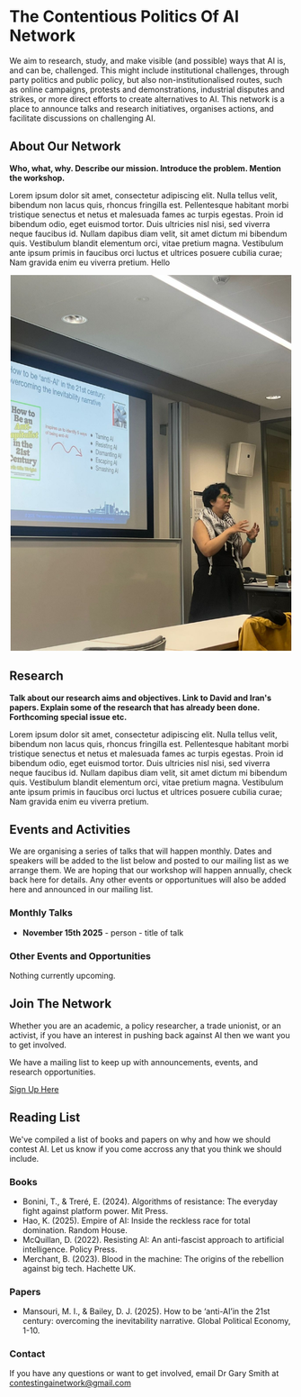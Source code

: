 # The Contentious Politics Of AI Network
We aim to research, study, and make visible (and possible) ways that AI is, and can be, challenged. This might include institutional challenges, through party politics and public policy, but also non-institutionalised routes, such as online campaigns, protests and demonstrations, industrial disputes and strikes, or more direct efforts to create alternatives to AI. This network is a place to announce talks and research initiatives, organises actions, and facilitate discussions on challenging AI.


## About Our Network

**Who, what, why. Describe our mission. Introduce the problem. Mention the workshop.**

Lorem ipsum dolor sit amet, consectetur adipiscing elit. Nulla tellus velit, bibendum non lacus quis, rhoncus fringilla est. Pellentesque habitant morbi tristique senectus et netus et malesuada fames ac turpis egestas. Proin id bibendum odio, eget euismod tortor. Duis ultricies nisl nisi, sed viverra neque faucibus id. Nullam dapibus diam velit, sit amet dictum mi bibendum quis. Vestibulum blandit elementum orci, vitae pretium magna. Vestibulum ante ipsum primis in faucibus orci luctus et ultrices posuere cubilia curae; Nam gravida enim eu viverra pretium. Hello

<p align="center">
  <img src="docs/assets/images/IranPresenting.jpeg" alt="Iran Mansouri presenting at our summer workshop" width="500" height="667">
</p>

## Research

**Talk about our research aims and objectives. Link to David and Iran's papers. Explain some of the research that has already been done. Forthcoming special issue etc.**

Lorem ipsum dolor sit amet, consectetur adipiscing elit. Nulla tellus velit, bibendum non lacus quis, rhoncus fringilla est. Pellentesque habitant morbi tristique senectus et netus et malesuada fames ac turpis egestas. Proin id bibendum odio, eget euismod tortor. Duis ultricies nisl nisi, sed viverra neque faucibus id. Nullam dapibus diam velit, sit amet dictum mi bibendum quis. Vestibulum blandit elementum orci, vitae pretium magna. Vestibulum ante ipsum primis in faucibus orci luctus et ultrices posuere cubilia curae; Nam gravida enim eu viverra pretium.

## Events and Activities

We are organising a series of talks that will happen monthly. Dates and speakers will be added to the list below and posted to our mailing list as we arrange them. We are hoping that our workshop will happen annually, check back here for details. Any other events or opportunitues will also be added here and announced in our mailing list.

### Monthly Talks
+ **November 15th 2025** - person -  title of talk

### Other Events and Opportunities

Nothing currently upcoming.

## Join The Network

Whether you are an academic, a policy researcher, a trade unionist, or an activist, if you have an interest in pushing back against AI then we want you to get involved. 

We have a mailing list to keep up with announcements, events, and research opportunities.

[Sign Up Here](https://www.jiscmail.ac.uk/cgi-bin/wa-jisc.exe?A0=CONTENTIOUS-AI-POLITICS)

## Reading List
We've compiled a list of books and papers on why and how we should contest AI. Let us know if you come accross any that you think we should include.

### Books
+ Bonini, T., & Treré, E. (2024). Algorithms of resistance: The everyday fight against platform power. Mit Press.
+ Hao, K. (2025). Empire of AI: Inside the reckless race for total domination. Random House.
+ McQuillan, D. (2022). Resisting AI: An anti-fascist approach to artificial intelligence. Policy Press.
+ Merchant, B. (2023). Blood in the machine: The origins of the rebellion against big tech. Hachette UK.

### Papers
+ Mansouri, M. I., & Bailey, D. J. (2025). How to be ‘anti-AI’in the 21st century: overcoming the inevitability narrative. Global Political Economy, 1-10.

### Contact

If you have any questions or want to get involved, email Dr Gary Smith at contestingainetwork@gmail.com
